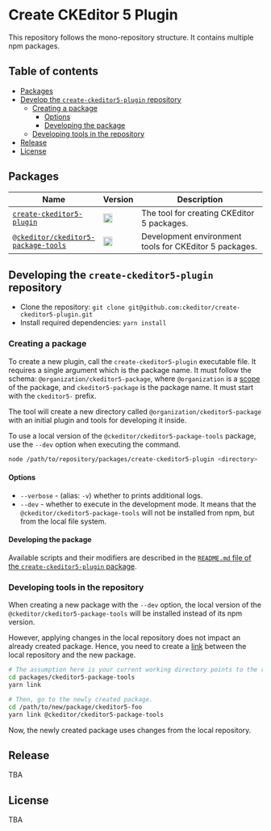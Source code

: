 Create CKEditor 5 Plugin
========================

This repository follows the mono-repository structure. It contains multiple npm packages.

## Table of contents

* [Packages](#packages)
* [Develop the `create-ckeditor5-plugin` repository](#develop-the-create-ckeditor5-plugin-repository)
  * [Creating a package](#creating-a-package)
    * [Options](#options)
    * [Developing the package](#developing-the-package)
  * [Developing tools in the repository](#developing-tools-in-the-repository)
* [Release](#release)
* [License](#license)

## Packages

<table>
<thead>
	<tr>
		<th width="30%">Name</th>
		<th width="15%">Version</th>
		<th width="55%">Description</th>
	</tr>
</thead>
<tbody>

<tr>
	<td>
		<a href="/packages/create-ckeditor5-plugin"><code>create-ckeditor5-plugin</code></a>
	</td>
	<td>
		<a href="https://badge.fury.io/js/create-ckeditor5-plugin"><img src="https://badge.fury.io/js/create-ckeditor5-plugin.svg" alt="npm version" height="18"></a>
	</td>
	<td>
		The tool for creating CKEditor 5 packages.
	</td>
</tr>

<tr>
	<td>
		<a href="/packages/ckeditor5-package-tools"><code>@ckeditor/ckeditor5-package-tools</code></a>
	</td>
	<td>
		<a href="https://badge.fury.io/js/@ckeditor%2Fckeditor5-package-tools"><img src="https://badge.fury.io/js/@ckeditor%2Fckeditor5-package-tools.svg" alt="npm version" height="18"></a>
	</td>
	<td>
		Development environment tools for CKEditor 5 packages.
	</td>
</tr>

</tbody>
</table>

## Developing the `create-ckeditor5-plugin` repository

* Clone the repository: `git clone git@github.com:ckeditor/create-ckeditor5-plugin.git`
* Install required dependencies: `yarn install`

### Creating a package

To create a new plugin, call the `create-ckeditor5-plugin` executable file. It requires a single argument which is the package name. It must follow the schema: `@organization/ckeditor5-package`, where `@organization` is a [scope](https://docs.npmjs.com/about-scopes) of the package, and `ckeditor5-package` is the package name. It must start with the `ckeditor5-` prefix.

The tool will create a new directory called `@organization/ckeditor5-package` with an initial plugin and tools for developing it inside.

To use a local version of the `@ckeditor/ckeditor5-package-tools` package, use the `--dev` option when executing the command.

```bash
node /path/to/repository/packages/create-ckeditor5-plugin <directory> [--dev]
```

#### Options

* `--verbose` - (alias: `-v`) whether to prints additional logs.
* `--dev` - whether to execute in the development mode. It means that the `@ckeditor/ckeditor5-package-tools` will not be installed from npm, but from the local file system.

#### Developing the package

Available scripts and their modifiers are described in the [`README.md` file of the `create-ckeditor5-plugin` package](/packages/create-ckeditor5-plugin).

### Developing tools in the repository

When creating a new package with the `--dev` option, the local version of the `@ckeditor/ckeditor5-package-tools` will be installed instead of its npm version.

However, applying changes in the local repository does not impact an already created package. Hence, you need to create a [link](https://docs.npmjs.com/cli/link/) between the local repository and the new package.

```bash
# The assumption here is your current working directory points to the root directory in the repository.
cd packages/ckeditor5-package-tools
yarn link

# Then, go to the newly created package.
cd /path/to/new/package/ckeditor5-foo
yarn link @ckeditor/ckeditor5-package-tools
```

Now, the newly created package uses changes from the local repository.

## Release

TBA

## License

TBA

